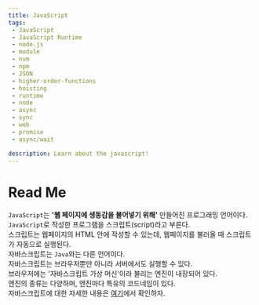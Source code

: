 ```yaml
---
title: JavaScript
tags: 
 - JavaScript
 - JavaScript Runtime
 - node.js
 - module
 - nvm
 - npm
 - JSON
 - higher-order-functions
 - hoisting
 - runtime
 - node
 - async
 - sync
 - web
 - promise
 - async/wait

description: Learn about the javascript!
---
```



# Read Me
`JavaScript`는 **'웹 페이지에 생동감을 불어넣기 위해'** 만들어진 프로그래밍 언어이다.  
`JavaScript`로 작성한 프로그램을 스크립트(script)라고 부른다.  
스크립트는 웹페이지의 HTML 안에 작성할 수 있는데, 웹페이지를 불러올 때 스크립트가 자동으로 실행된다.  
자바스크립트는 `Java`와는 다른 언어이다.  
자바스크립트는 브라우저뿐만 아니라 서버에서도 실행할 수 있다.  
브라우저에는 '자바스크립트 가상 머신'이라 불리는 엔진이 내장되어 있다.  
엔진의 종류는 다양하며, 엔진마다 특유의 코드네임이 있다.  
자바스크립트에 대한 자세한 내용은 [여기](https://ko.javascript.info/intro)에서 확인하자.  